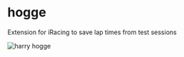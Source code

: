 # hogge
Extension for iRacing to save lap times from test sessions

![harry hogge](https://raw.githubusercontent.com/itghisi/hogge/master/hogge.png)